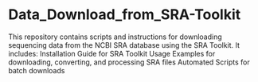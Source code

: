 # Data_Download_from_SRA-Toolkit
This repository contains scripts and instructions for downloading sequencing data from the NCBI SRA database using the SRA Toolkit. It includes:  Installation Guide for SRA Toolkit Usage Examples for downloading, converting, and processing SRA files Automated Scripts for batch downloads
